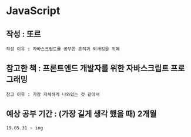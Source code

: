 # JavaScript 
## 작성 : 또르
    작성 이유 : 자바스크립트를 공부한 흔적과 되새김을 위해
## 참고한 책 : 프론트엔드 개발자를 위한 자바스크립트 프로그래밍
    참고 이유 : 가장 자세하게 나와있는 것 같아서
## 예상 공부 기간 : (가장 길게 생각 했을 때) 2개월
    19.05.31 ~ ing